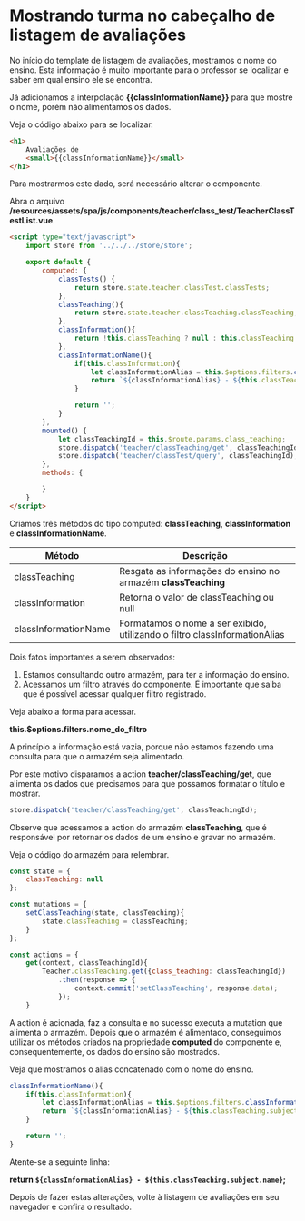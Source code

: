 # Mostrando turma no cabeçalho de listagem de avaliações

No início do template de listagem de avaliações, mostramos o nome do ensino. Esta informação é muito importante para o professor se localizar e saber em qual ensino ele se encontra.

Já adicionamos a interpolação **{{classInformationName}}** para que mostre o nome, porém não alimentamos os dados. 

Veja o código abaixo para se localizar.

```html
<h1>
    Avaliações de
    <small>{{classInformationName}}</small>
</h1>
```

Para mostrarmos este dado, será necessário alterar o componente. 

Abra o arquivo **/resources/assets/spa/js/components/teacher/class_test/TeacherClassTestList.vue**.

```html
<script type="text/javascript">
    import store from '../../../store/store';

    export default {
        computed: {
            classTests() {
                return store.state.teacher.classTest.classTests;
            },
            classTeaching(){
                return store.state.teacher.classTeaching.classTeaching;
            },
            classInformation(){
                return !this.classTeaching ? null : this.classTeaching.class_information;
            },
            classInformationName(){
                if(this.classInformation){
                    let classInformationAlias = this.$options.filters.classInformationAlias(this.classInformation);
                    return `${classInformationAlias} - ${this.classTeaching.subject.name}`;
                }

                return '';
            }
        },
        mounted() {
            let classTeachingId = this.$route.params.class_teaching;
            store.dispatch('teacher/classTeaching/get', classTeachingId);
            store.dispatch('teacher/classTest/query', classTeachingId);
        },
        methods: {

        }
    }
</script>
```

Criamos três métodos do tipo computed: **classTeaching**, **classInformation** e **classInformationName**.

| Método               | Descrição                                                                  |
|----------------------|----------------------------------------------------------------------------|
| classTeaching        | Resgata as informações do ensino no armazém **classTeaching**              | 
| classInformation     | Retorna o valor de classTeaching ou null                                   | 
| classInformationName | Formatamos o nome a ser exibido, utilizando o filtro classInformationAlias |

Dois fatos importantes a serem observados:

1. Estamos consultando outro armazém, para ter a informação do ensino.
2. Acessamos um filtro através do componente. É importante que saiba que é possível acessar qualquer filtro registrado. 

Veja abaixo a forma para acessar.

**this.$options.filters.nome_do_filtro**

A princípio a informação está vazia, porque não estamos fazendo uma consulta para que o armazém seja alimentado.

Por este motivo disparamos a action **teacher/classTeaching/get**, que alimenta os dados que precisamos para que possamos formatar o título e mostrar.

```js
store.dispatch('teacher/classTeaching/get', classTeachingId);
```

Observe que acessamos a action do armazém **classTeaching**, que é responsável por retornar os dados de um ensino e gravar no armazém. 

Veja o código do armazém para relembrar.

```js
const state = {
    classTeaching: null
};

const mutations = {
    setClassTeaching(state, classTeaching){
        state.classTeaching = classTeaching;
    }
};

const actions = {
    get(context, classTeachingId){
        Teacher.classTeaching.get({class_teaching: classTeachingId})
            .then(response => {
                context.commit('setClassTeaching', response.data);
            });
    }
```

A action é acionada, faz a consulta e no sucesso executa a mutation que alimenta o armazém. Depois que o armazém é alimentado, conseguimos utilizar os métodos criados na propriedade **computed** do componente e, consequentemente, os dados do ensino são mostrados.

Veja que mostramos o alias concatenado com o nome do ensino.

```js
classInformationName(){
    if(this.classInformation){
        let classInformationAlias = this.$options.filters.classInformationAlias(this.classInformation);
        return `${classInformationAlias} - ${this.classTeaching.subject.name}`;
    }

    return '';
}
```

Atente-se a seguinte linha:

**return `${classInformationAlias} - ${this.classTeaching.subject.name}`;**

Depois de fazer estas alterações, volte à listagem de avaliações em seu navegador e confira o resultado.